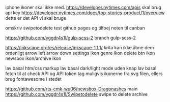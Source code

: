 iphone ikoner skal ikke med.
https://developer.nytimes.com/apis
  skal brug api key
  https://developer.nytimes.com/docs/top-stories-product/1/overview
    dette er det API vi skal bruge

omskriv swipetodelete
test github pages og tilfoej noten til canban



https://github.com/yggdr4s1l/gulp-scss-2
  branch gulp-scss-2


https://inkscape.org/es/release/inkscape-1.1.1/
  krita kan ikke åbne dem ordenligt
    arrow left
    arrow down
    settings ikon
    genre ikon
    delete btn ikon
    newsbox ikon/archive ikon


lav basal htm/css markup
lav basal dark/light mode uden knap
lav basal fetch til at check API og API token
tag muligvis ikonerne fra svg filen, ellers brug fontawesome i stedet


https://github.com/rts-cmk-wu06/newsbox-Dragonashes
  main
https://github.com/yggdr4s1l/Swipetodelete
  swipe to delete
  archive